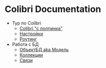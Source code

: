 Colibri Documentation
=====================

- Тур по Colibri
  - [Colibri "с полпинка"](/quick.md)
  - [Настройки](/config.md)
  - [Роутинг](/routing.md)
- Работа с БД
  - [ОбъектБД aka Модель](/object.md)
  - [Коллекции](/collection.md)
  - [Связи](/relations.md)
